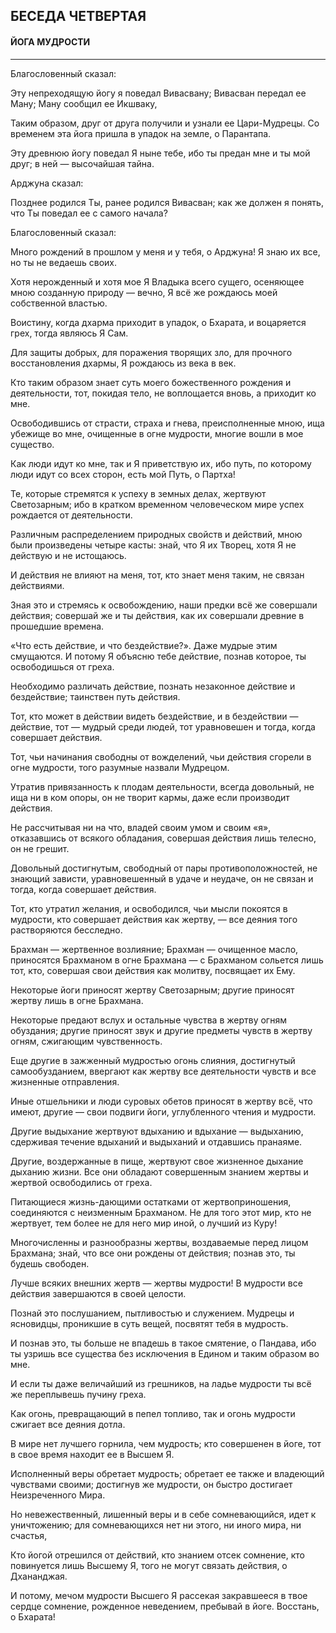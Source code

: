 ## БЕСЕДА ЧЕТВЕРТАЯ
#### ЙОГА МУДРОСТИ

---
Благословенный сказал:

Эту непреходящую йогу я поведал Вивасвану; Вивасван передал ее Ману; Ману сообщил ее Икшваку,

Таким образом, друг от друга получили и узнали ее Цари-Мудрецы. Со временем эта йога пришла в упадок на земле, о Парантапа.

Эту древнюю йогу поведал Я ныне тебе, ибо ты предан мне и ты мой друг; в ней — высочайшая тайна.

Арджуна сказал:

Позднее родился Ты, ранее родился Вивасван; как же должен я понять, что Ты поведал ее с самого начала?

Благословенный сказал:

Много рождений в прошлом у меня и у тебя, о Арджуна! Я знаю их все, но ты не ведаешь своих.

Хотя нерожденный и хотя мое Я Владыка всего сущего, осеняющее мною созданную природу — вечно, Я всё же рождаюсь моей собственной властью.

Воистину, когда дхарма приходит в упадок, о Бхарата, и воцаряется грех, тогда являюсь Я Сам.

Для защиты добрых, для поражения творящих зло, для прочного восстановления дхармы, Я рождаюсь из века в век.

Кто таким образом знает суть моего божественного рождения и деятельности, тот, покидая тело, не воплощается вновь, а приходит ко мне.

Освободившись от страсти, страха и гнева, преисполненные мною, ища убежище во мне, очищенные в огне мудрости, многие вошли в мое существо.

Как люди идут ко мне, так и Я приветствую их, ибо путь, по которому люди идут со всех сторон, есть мой Путь, о Партха!

Те, которые стремятся к успеху в земных делах, жертвуют Светозарным; ибо в кратком временном человеческом мире успех рождается от деятельности.

Различным распределением природных свойств и действий, мною были произведены четыре касты: знай, что Я их Творец, хотя Я не действую и не истощаюсь.

И действия не влияют на меня, тот, кто знает меня таким, не связан действиями.

Зная это и стремясь к освобождению, наши предки всё же совершали действия; совершай же и ты действия, как их совершали древние в прошедшие времена.

«Что есть действие, и что бездействие?». Даже мудрые этим смущаются. И потому Я объясню тебе действие, познав которое, ты освободишься от греха.

Необходимо различать действие, познать незаконное действие и бездействие; таинствен путь действия.

Тот, кто может в действии видеть бездействие, и в бездействии — действие, тот — мудрый среди людей, тот уравновешен и тогда, когда совершает действия.

Тот, чьи начинания свободны от вожделений, чьи действия сгорели в огне мудрости, того разумные назвали Мудрецом.

Утратив привязанность к плодам деятельности, всегда довольный, не ища ни в ком опоры, он не творит кармы, даже если производит действия.

Не рассчитывая ни на что, владей своим умом и своим «я», отказавшись от всякого обладания, совершая действия лишь телесно, он не грешит.

Довольный достигнутым, свободный от пары противоположностей, не знающий зависти, уравновешенный в удаче и неудаче, он не связан и тогда, когда совершает действия.

Тот, кто утратил желания, и освободился, чьи мысли покоятся в мудрости, кто совершает действия как жертву, — все деяния того растворяются бесследно.

Брахман — жертвенное возлияние; Брахман — очищенное масло, приносятся Брахманом в огне Брахмана — с Брахманом сольется лишь тот, кто, совершая свои действия как молитву, посвящает их Ему.

Некоторые йоги приносят жертву Светозарным; другие приносят жертву лишь в огне Брахмана.

Некоторые предают вслух и остальные чувства в жертву огням обуздания; другие приносят звук и другие предметы чувств в жертву огням, сжигающим чувственность.

Еще другие в зажженный мудростью огонь слияния, достигнутый самообузданием, ввергают как жертву все деятельности чувств и все жизненные отправления.

Иные отшельники и люди суровых обетов приносят в жертву всё, что имеют, другие — свои подвиги йоги, углубленного чтения и мудрости.

Другие выдыхание жертвуют вдыханию и вдыхание — выдыханию, сдерживая течение вдыханий и выдыханий и отдавшись пранаяме.

Другие, воздержанные в пище, жертвуют свое жизненное дыхание дыханию жизни. Все они обладают совершенным знанием жертвы и жертвой освободились от греха.

Питающиеся жизнь-дающими остатками от жертвоприношения, соединяются с неизменным Брахманом. Не для того этот мир, кто не жертвует, тем более не для него мир иной, о лучший из Куру!

Многочисленны и разнообразны жертвы, воздаваемые перед лицом Брахмана; знай, что все они рождены от действия; познав это, ты будешь свободен.

Лучше всяких внешних жертв — жертвы мудрости! В мудрости все действия завершаются в своей целости.

Познай это послушанием, пытливостью и служением. Мудрецы и ясновидцы, проникшие в суть вещей, посвятят тебя в мудрость.

И познав это, ты больше не впадешь в такое смятение, о Пандава, ибо ты узришь все существа без исключения в Едином и таким образом во мне.

И если ты даже величайший из грешников, на ладье мудрости ты всё же переплывешь пучину греха.

Как огонь, превращающий в пепел топливо, так и огонь мудрости сжигает все деяния дотла.

В мире нет лучшего горнила, чем мудрость; кто совершенен в йоге, тот в свое время находит ее в Высшем Я.

Исполненный веры обретает мудрость; обретает ее также и владеющий чувствами своими; достигнув же мудрости, он быстро достигает Неизреченного Мира.

Но невежественный, лишенный веры и в себе сомневающийся, идет к уничтожению; для сомневающихся нет ни этого, ни иного мира, ни счастья,

Кто йогой отрешился от действий, кто знанием отсек сомнение, кто повинуется лишь Высшему Я, того не могут связать действия, о Дхананджая.

И потому, мечом мудрости Высшего Я рассекая закравшееся в твое сердце сомнение, рожденное неведением, пребывай в йоге. Восстань, о Бхарата!
